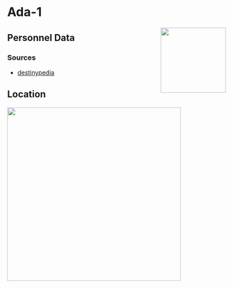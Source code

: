 # Ada-1
<img align="right" src="https://ras117mike.github.io/Destiny2/images/vendors/eris_morn.png" width="150">

## Personnel Data


### Sources
* [destinypedia]()

## Location


<img src="https://ras117mike.github.io/Destiny2/images/maps/eris_morn_location.jpg" width="400">
